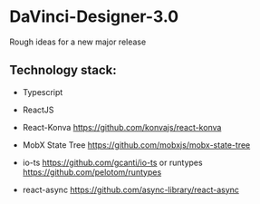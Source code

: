 # DaVinci-Designer-3.0

Rough ideas for a new major release

## Technology stack:

- Typescript

- ReactJS

- React-Konva https://github.com/konvajs/react-konva

- MobX State Tree https://github.com/mobxjs/mobx-state-tree

- io-ts https://github.com/gcanti/io-ts or runtypes https://github.com/pelotom/runtypes

- react-async https://github.com/async-library/react-async
